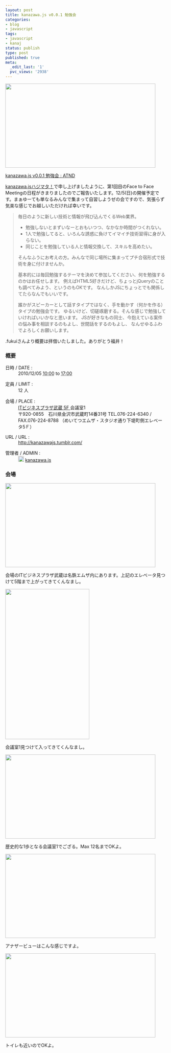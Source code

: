 ```yaml
---
layout: post
title: kanazawa.js v0.0.1 勉強会
categories:
- blog
- javascript
tags:
- javascript
- kanaj
status: publish
type: post
published: true
meta:
  _edit_last: '1'
  pvc_views: '2938'
---
```

<a href="http://atnd.org/events/9901"><img class="fig" src="/static/blog/2010/11/kanaj.jpg" alt="" width="470" height="263" /></a>

<a href="http://atnd.org/events/9901">kanazawa.js v0.0.1 勉強会 : ATND
</a>

<a href="http://t32k.me/mol/2010/11/kanazawajs/">kanazawa.jsハジマタ！</a>で申し上げましたように、第1回目のFace to Face Meetingの日程がきまりましたのでご報告いたします。12/5(日)の開催予定です。まぁゆーても単なるみんなで集まって自習しようぜの会ですので、気張らず気楽な感じでお越しいただければ幸いです。

<!--more-->
<blockquote>毎日のように新しい技術と情報が飛び込んでくるWeb業界。
<ul>
	<li>勉強しないとまずいなーとおもいつつ、なかなか時間がつくれない。</li>
	<li>1人で勉強してると、いろんな誘惑に負けてイマイチ技術習得に身が入らない。</li>
	<li>同じことを勉強している人と情報交換して、スキルを高めたい。</li>
</ul>
そんなふうにお考えの方。みんなで同じ場所に集まってプチ合宿形式で技術を身に付けませんか。

基本的には毎回勉強するテーマを決めて参加してください、何を勉強するのかはお任せします。
例えばHTML5好きだけど、ちょっとjQueryのことも調べてみよう、というのもOKです。
なんしかJSにちょっとでも関係してたらなんでもいいです。

誰かがスピーカーとして話すタイプではなく、手を動かす（何かを作る）タイプの勉強会です。
ゆるいけど、切磋琢磨する。そんな感じで勉強していければいいかなと思います。
JSが好きなもの同士、今抱えている案件の悩み事を相談するのもよし、世間話をするのもよし、
なんせゆるふわでよろしくお願いします。</blockquote>
.fukuiさんより概要は拝借いたしました。ありがとう福井！
<h3>概要</h3>
<div>
<div><dl> <dt>日時 / DATE :</dt> <dd>2010/12/05 <abbr title="2010-12-05T10:00:00+09:00">10:00</abbr> to <abbr title="2010-12-05T17:00:00+09:00">17:00</abbr></dd> </dl> <dl> <dt>定員 / LIMIT :</dt> <dd>12 人</dd> </dl> <dl> <dt>会場 / PLACE :</dt> <dd><a href="http://www.bp-musashi.jp/guide/about/">ITビジネスプラザ武蔵 5F </a>会議室1
</dd><dd>〒920-0855　石川県金沢市武蔵町14番31号
TEL.076-224-6340 /  FAX.076-224-8788
（めいてつエムザ・スタジオ通り下堤町側エレベータ5Ｆ）</dd> </dl> <dl> <dt>URL / URL :</dt> <dd><a href="http://kanazawajs.tumblr.com/" target="blank">http://kanazawajs.tumblr.com/</a></dd> </dl> <dl> <dt>管理者 / ADMIN :</dt> <dd><img src="http://a0.twimg.com/profile_images/1159957496/kj_favicon_normal.png" alt="Kj_favicon_normal" width="18" height="18" /> <a href="http://atnd.org/users/50695">kanazawa.js</a></dd> </dl></div>
</div>
<h3>会場</h3>
<img class="fig" src="/static/blog/2010/11/01.jpg" alt="" width="470" height="263" />

会場のITビジネスプラザ武蔵は名鉄エムザ内にあります。上記のエレベータ見つけて5階まで上がってきてくんなまし。

<img class="fig" src="/static/blog/2010/11/02.jpg" alt="" width="263" height="470" />

会議室1見つけて入ってきてくんなまし。

<img class="fig" src="/static/blog/2010/11/03.jpg" alt="" width="470" height="263" />

歴史的な1歩となる会議室1でござる。Max 12名までOKよ。

<img class="fig" src="/static/blog/2010/11/04.jpg" alt="" width="470" height="263" />

アナザービューはこんな感じですよ。

<img class="fig" src="/static/blog/2010/11/05.jpg" alt="" width="470" height="263" />

トイレも近いのでOKよ。
